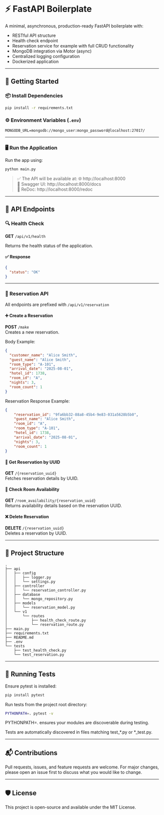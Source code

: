 # ⚡ FastAPI Boilerplate

A minimal, asynchronous, production-ready FastAPI boilerplate with:

- RESTful API structure
- Health check endpoint
- Reservation service for example with full CRUD functionality
- MongoDB integration via Motor (async)
- Centralized logging configuration
- Dockerized application

---

## 🚀 Getting Started

### 📦 Install Dependencies

```bash
pip install -r requirements.txt
```

### ⚙️ Environment Variables (`.env`)

```env
MONGODB_URL=mongodb://mongo_user:mongo_password@localhost:27017/
```

---

### 🖥️ Run the Application

Run the app using:

```bash
python main.py
```

> ✅ The API will be available at: 🌐 http://localhost:8000  
> 📘 Swagger UI: http://localhost:8000/docs  
> 📕 ReDoc: http://localhost:8000/redoc

---

## 📡 API Endpoints

### 🔍 Health Check

**GET** `/api/v1/health`

Returns the health status of the application.

#### ✅ Response
```json
{
  "status": "OK"
}
```

---

### 🏨 Reservation API

All endpoints are prefixed with `/api/v1/reservation`

#### ➕ Create a Reservation

**POST** `/make`  
Creates a new reservation.

Body Example:
```json
{
  "customer_name": "Alice Smith",
  "guest_name": "Alice Smith",
  "room_type": "A-101",
  "arrival_date": "2025-08-01",
  "hotel_id": 1738,
  "room_id": "A",
  "nights": 3,
  "room_count": 1
}
```

Reservation Response Example:
```json
{
    "reservation_id": "9fa6bb32-88a8-45b4-9e83-031a5628b5b0",
    "guest_name": "Alice Smith",
    "room_id": "A",
    "room_type": "A-101",
    "hotel_id": 1738,
    "arrival_date": "2025-08-01",
    "nights": 3,
    "room_count": 1
}
```

#### 📄 Get Reservation by UUID

**GET** `/{reservation_uuid}`  
Fetches reservation details by UUID.

#### 📅 Check Room Availability

**GET** `/room_availability/{reservation_uuid}`  
Returns availability details based on the reservation UUID.

#### ❌ Delete Reservation

**DELETE** `/{reservation_uuid}`  
Deletes a reservation by UUID.

---

## 🧩 Project Structure

```text
.
├── api
│   ├── config
│   │   ├── logger.py
│   │   └── settings.py
│   ├── controller
│   │   └── reservation_controller.py
│   ├── database
│   │   └── mongo_repository.py
│   ├── models
│   │   └── reservation_model.py
│   └── v1
│       └── routes
│           ├── health_check_route.py
│           └── reservation_route.py
├── main.py
├── requirements.txt
├── README.md
├── .env
└── tests
    ├── test_health_check.py
    └── test_reservation.py

```

---
## 🧪 Running Tests

Ensure pytest is installed:
```bash
pip install pytest
```

Run tests from the project root directory:
```bash
PYTHONPATH=. pytest -v
```
PYTHONPATH=. ensures your modules are discoverable during testing.

Tests are automatically discovered in files matching test_*.py or *_test.py.

---

## 📬 Contributions

Pull requests, issues, and feature requests are welcome. For major changes, please open an issue first to discuss what you would like to change.

---

## 🛡 License

This project is open-source and available under the MIT License.
